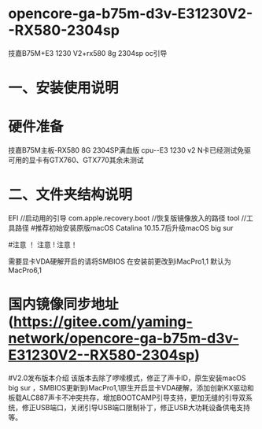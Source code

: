 
# opencore-ga-b75m-d3v-E31230V2--RX580-2304sp
技嘉B75M+E3 1230 V2+rx580 8g 2304sp oc引导
#  一、安装使用说明
  # 硬件准备
  技嘉B75M主板-RX580 8G 2304SP满血版 cpu--E3 1230 v2 N卡已经测试免驱可用的显卡有GTX760、GTX770其余未测试
# 二、文件夹结构说明
EFI //启动用的引导
com.apple.recovery.boot //恢复版镜像放入的路径
tool //工具路径
#推荐初始安装原版macOS Catalina 10.15.7后升级macOS big sur

#注意 ！ 注意 ! 注意！

需要显卡VDA硬解开启的请将SMBIOS 在安装前更改到iMacPro1,1 默认为MacPro6,1
# 国内镜像同步地址(https://gitee.com/yaming-network/opencore-ga-b75m-d3v-E31230V2--RX580-2304sp)

#V2.0发布版本介绍
该版本去除了啰嗦模式，修正了声卡ID，原生安装macOS big sur ，SMBIOS更新到iMacPro1,1原生开启显卡VDA硬解，添加创新KX驱动和板载ALC887声卡不冲突共存，增加BOOTCAMP引导支持，更加无缝的引导双系统，修正USB端口，关闭引导USB端口限制补丁，修正USB大功耗设备供电支持等。



 
  
  
  
